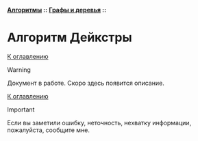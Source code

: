 **[Алгоритмы](../../README.md#algorithms) ::** 
**[Графы и деревья](../../README.md#algorithms-graph-or-tree) ::**
# Алгоритм Дейкстры

<!--

-->

[К оглавлению](../../README.md#algorithms-graph-or-tree)

> [!WARNING]
> Документ в работе. Скоро здесь появится описание.

[К оглавлению](../../README.md#algorithms-graph-or-tree)

> [!IMPORTANT]
> Если вы заметили ошибку, неточность, нехватку информации, пожалуйста, сообщите мне.
